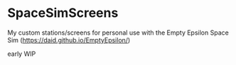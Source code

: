 # SpaceSimScreens
My custom stations/screens for personal use with the Empty Epsilon Space Sim (https://daid.github.io/EmptyEpsilon/)

early WIP
